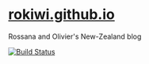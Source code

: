 [rokiwi.github.io](https://rokiwi.github.io)
================

Rossana and Olivier's New-Zealand blog

[![Build Status](https://travis-ci.org/rokiwi/rokiwi.github.io.svg?branch=master)](https://travis-ci.org/rokiwi/rokiwi.github.io)
